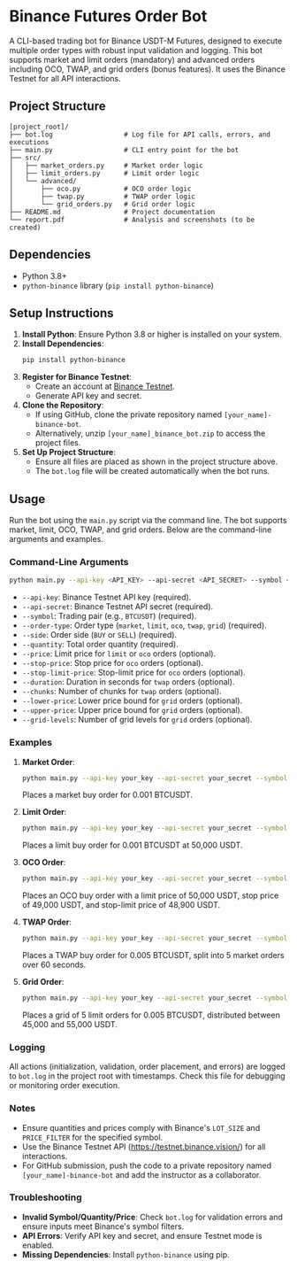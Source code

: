 # Binance Futures Order Bot

A CLI-based trading bot for Binance USDT-M Futures, designed to execute multiple order types with robust input validation and logging. This bot supports market and limit orders (mandatory) and advanced orders including OCO, TWAP, and grid orders (bonus features). It uses the Binance Testnet for all API interactions.

## Project Structure

```
[project_root]/
├── bot.log                  # Log file for API calls, errors, and executions
├── main.py                  # CLI entry point for the bot
├── src/
│   ├── market_orders.py     # Market order logic
│   ├── limit_orders.py      # Limit order logic
│   └── advanced/
│       ├── oco.py           # OCO order logic
│       ├── twap.py          # TWAP order logic
│       └── grid_orders.py   # Grid order logic
├── README.md                # Project documentation
└── report.pdf               # Analysis and screenshots (to be created)
```

## Dependencies

- Python 3.8+
- `python-binance` library (`pip install python-binance`)

## Setup Instructions

1. **Install Python**: Ensure Python 3.8 or higher is installed on your system.
2. **Install Dependencies**:
   ```bash
   pip install python-binance
   ```
3. **Register for Binance Testnet**:
   - Create an account at [Binance Testnet](https://testnet.binance.vision/).
   - Generate API key and secret.
4. **Clone the Repository**:
   - If using GitHub, clone the private repository named `[your_name]-binance-bot`.
   - Alternatively, unzip `[your_name]_binance_bot.zip` to access the project files.
5. **Set Up Project Structure**:
   - Ensure all files are placed as shown in the project structure above.
   - The `bot.log` file will be created automatically when the bot runs.

## Usage

Run the bot using the `main.py` script via the command line. The bot supports market, limit, OCO, TWAP, and grid orders. Below are the command-line arguments and examples.

### Command-Line Arguments

```bash
python main.py --api-key <API_KEY> --api-secret <API_SECRET> --symbol <SYMBOL> --order-type <TYPE> --side <SIDE> --quantity <QUANTITY> [--price <PRICE>] [--stop-price <STOP_PRICE>] [--stop-limit-price <STOP_LIMIT_PRICE>] [--duration <DURATION>] [--chunks <CHUNKS>] [--lower-price <LOWER_PRICE>] [--upper-price <UPPER_PRICE>] [--grid-levels <GRID_LEVELS>]
```

- `--api-key`: Binance Testnet API key (required).
- `--api-secret`: Binance Testnet API secret (required).
- `--symbol`: Trading pair (e.g., `BTCUSDT`) (required).
- `--order-type`: Order type (`market`, `limit`, `oco`, `twap`, `grid`) (required).
- `--side`: Order side (`BUY` or `SELL`) (required).
- `--quantity`: Total order quantity (required).
- `--price`: Limit price for `limit` or `oco` orders (optional).
- `--stop-price`: Stop price for `oco` orders (optional).
- `--stop-limit-price`: Stop-limit price for `oco` orders (optional).
- `--duration`: Duration in seconds for `twap` orders (optional).
- `--chunks`: Number of chunks for `twap` orders (optional).
- `--lower-price`: Lower price bound for `grid` orders (optional).
- `--upper-price`: Upper price bound for `grid` orders (optional).
- `--grid-levels`: Number of grid levels for `grid` orders (optional).

### Examples

1. **Market Order**:
   ```bash
   python main.py --api-key your_key --api-secret your_secret --symbol BTCUSDT --order-type market --side BUY --quantity 0.001
   ```
   Places a market buy order for 0.001 BTCUSDT.

2. **Limit Order**:
   ```bash
   python main.py --api-key your_key --api-secret your_secret --symbol BTCUSDT --order-type limit --side BUY --quantity 0.001 --price 50000.0
   ```
   Places a limit buy order for 0.001 BTCUSDT at 50,000 USDT.

3. **OCO Order**:
   ```bash
   python main.py --api-key your_key --api-secret your_secret --symbol BTCUSDT --order-type oco --side BUY --quantity 0.001 --price 50000.0 --stop-price 49000.0 --stop-limit-price 48900.0
   ```
   Places an OCO buy order with a limit price of 50,000 USDT, stop price of 49,000 USDT, and stop-limit price of 48,900 USDT.

4. **TWAP Order**:
   ```bash
   python main.py --api-key your_key --api-secret your_secret --symbol BTCUSDT --order-type twap --side BUY --quantity 0.005 --duration 60 --chunks 5
   ```
   Places a TWAP buy order for 0.005 BTCUSDT, split into 5 market orders over 60 seconds.

5. **Grid Order**:
   ```bash
   python main.py --api-key your_key --api-secret your_secret --symbol BTCUSDT --order-type grid --quantity 0.005 --lower-price 45000.0 --upper-price 55000.0 --grid-levels 5
   ```
   Places a grid of 5 limit orders for 0.005 BTCUSDT, distributed between 45,000 and 55,000 USDT.

### Logging

All actions (initialization, validation, order placement, and errors) are logged to `bot.log` in the project root with timestamps. Check this file for debugging or monitoring order execution.

### Notes

- Ensure quantities and prices comply with Binance's `LOT_SIZE` and `PRICE_FILTER` for the specified symbol.
- Use the Binance Testnet API (https://testnet.binance.vision/) for all interactions.
- For GitHub submission, push the code to a private repository named `[your_name]-binance-bot` and add the instructor as a collaborator.

### Troubleshooting

- **Invalid Symbol/Quantity/Price**: Check `bot.log` for validation errors and ensure inputs meet Binance's symbol filters.
- **API Errors**: Verify API key and secret, and ensure Testnet mode is enabled.
- **Missing Dependencies**: Install `python-binance` using pip.